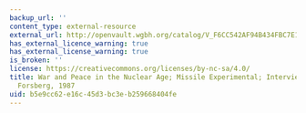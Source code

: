 ```yaml
---
backup_url: ''
content_type: external-resource
external_url: http://openvault.wgbh.org/catalog/V_F6CC542AF94B434FBC7E1DBE45F07024
has_external_licence_warning: true
has_external_license_warning: true
is_broken: ''
license: https://creativecommons.org/licenses/by-nc-sa/4.0/
title: War and Peace in the Nuclear Age; Missile Experimental; Interview with Randall
  Forsberg, 1987
uid: b5e9cc62-e16c-45d3-bc3e-b259668404fe
---
```

